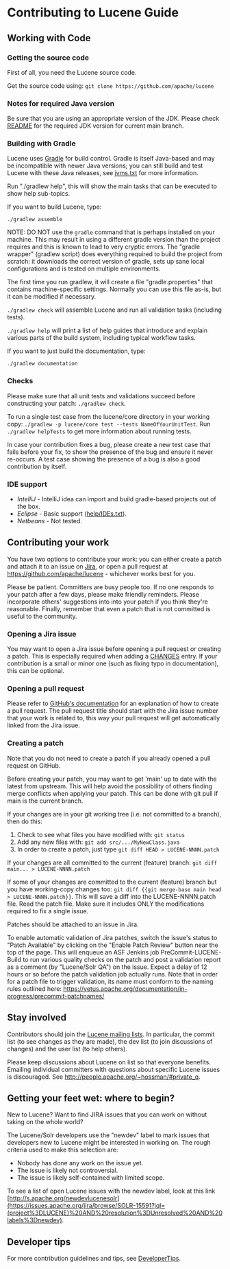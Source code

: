 <!--
    Licensed to the Apache Software Foundation (ASF) under one or more
    contributor license agreements.  See the NOTICE file distributed with
    this work for additional information regarding copyright ownership.
    The ASF licenses this file to You under the Apache License, Version 2.0
    the "License"); you may not use this file except in compliance with
    the License.  You may obtain a copy of the License at

        http://www.apache.org/licenses/LICENSE-2.0

    Unless required by applicable law or agreed to in writing, software
    distributed under the License is distributed on an "AS IS" BASIS,
    WITHOUT WARRANTIES OR CONDITIONS OF ANY KIND, either express or implied.
    See the License for the specific language governing permissions and
    limitations under the License.
 -->

# Contributing to Lucene Guide

## Working with Code

### Getting the source code

First of all, you need the Lucene source code.

Get the source code using: `git clone https://github.com/apache/lucene`

### Notes for required Java version

Be sure that you are using an appropriate version of the JDK. Please check [README](./README.md) for the required JDK version for current main branch.

### Building with Gradle

Lucene uses [Gradle](https://gradle.org/) for build control. Gradle is itself Java-based and may be incompatible with newer Java versions; you can still build and test Lucene with these Java releases, see [jvms.txt](./help/jvms.txt) for more information.

Run "./gradlew help", this will show the main tasks that can be executed to show help sub-topics.

If you want to build Lucene, type:

```
./gradlew assemble
```

NOTE: DO NOT use the `gradle` command that is perhaps installed on your machine. This may result in using a different gradle version than the project requires and this is known to lead to very cryptic errors. The "gradle wrapper" (gradlew script) does everything required to build the project from scratch: it downloads the correct version of gradle, sets up sane local configurations and is tested on multiple environments.

The first time you run gradlew, it will create a file "gradle.properties" that contains machine-specific settings. Normally you can use this file as-is, but it can be modified if necessary.

`./gradlew check` will assemble Lucene and run all validation
  tasks (including tests).

`./gradlew help` will print a list of help guides that introduce and explain
  various parts of the build system, including typical workflow tasks.

If you want to just build the documentation, type:

```
./gradlew documentation
```

### Checks

Please make sure that all unit tests and validations succeed before constructing your patch: `./gradlew check`.

To run a single test case from the lucene/core directory in your working copy:  `./gradlew -p lucene/core test --tests NameOfYourUnitTest`. Run `./gradlew helpTests` to get more information about running tests.

In case your contribution fixes a bug, please create a new test case that fails before your fix, to show the presence of the bug and ensure it never re-occurs. A test case showing the presence of a bug is also a good contribution by itself.

### IDE support

- *IntelliJ* - IntelliJ idea can import and build gradle-based projects out of the box.
- *Eclipse*  - Basic support ([help/IDEs.txt](https://github.com/apache/lucene/blob/main/help/IDEs.txt#L7)).
- *Netbeans* - Not tested.

## Contributing your work

You have two options to contribute your work: you can either create a patch and attach it to an issue on [Jira](https://issues.apache.org/jira/browse/LUCENE), or open a pull request at https://github.com/apache/lucene - whichever works best for you.

Please be patient. Committers are busy people too. If no one responds to your patch after a few days, please make friendly reminders. Please incorporate others' suggestions into into your patch if you think they're reasonable. Finally, remember that even a patch that is not committed is useful to the community.

### Opening a Jira issue

You may want to open a Jira issue before opening a pull request or creating a patch. This is especially required when adding a [CHANGES](./lucene/CHANGES.txt) entry. If your contribution is a small or minor one (such as fixing typo in documentation), this can be optional.

### Opening a pull request

Please refer to [GitHub's documentation](https://docs.github.com/en/pull-requests/collaborating-with-pull-requests) for an explanation of how to create a pull request. The pull request title should start with the Jira issue number that your work is related to, this way your pull request will get automatically linked from the Jira issue.

### Creating a patch

Note that you do not need to create a patch if you already opened a pull request on GitHub.

Before creating your patch, you may want to get 'main' up to date with the latest from upstream. This will help avoid the possibility of others finding merge conflicts when applying your patch. This can be done with git pull if main is the current branch.

If your changes are in your git working tree (i.e. not committed to a branch), then do this:

1. Check to see what files you have modified with: `git status`
2. Add any new files with: `git add src/.../MyNewClass.java`
3. In order to create a patch, just type `git diff HEAD > LUCENE-NNNN.patch`

If your changes are all committed to the current (feature) branch: `git diff main... > LUCENE-NNNN.patch`

If some of your changes are committed to the current (feature) branch but you have working-copy changes too: `git diff {{git merge-base main head > LUCENE-NNNN.patch}}`. This will save a diff into the LUCENE-NNNN.patch file. Read the patch file. Make sure it includes ONLY the modifications required to fix a single issue.

Patches should be attached to an issue in Jira.

To enable automatic validation of Jira patches, switch the issue's status to "Patch Available" by clicking on the "Enable Patch Review" button near the top of the page. This will enqueue an ASF Jenkins job PreCommit-LUCENE-Build to run various quality checks on the patch and post a validation report as a comment (by "Lucene/Solr QA") on the issue. Expect a delay of 12 hours or so before the patch validation job actually runs. Note that in order for a patch file to trigger validation, its name must conform to the naming rules outlined here: https://yetus.apache.org/documentation/in-progress/precommit-patchnames/

## Stay involved

Contributors should join the [Lucene mailing lists](https://lucene.apache.org/core/discussion.html). In particular, the commit list (to see changes as they are made), the dev list (to join discussions of changes) and the user list (to help others).

Please keep discussions about Lucene on list so that everyone benefits. Emailing individual committers with questions about specific Lucene issues is discouraged. See http://people.apache.org/~hossman/#private_q.

## Getting your feet wet: where to begin?

New to Lucene? Want to find JIRA issues that you can work on without taking on the whole world?

The Lucene/Solr developers use the "newdev" label to mark issues that developers new to Lucene might be interested in working on. The rough criteria used to make this selection are:

- Nobody has done any work on the issue yet.
- The issue is likely not controversial.
- The issue is likely self-contained with limited scope.

To see a list of open Lucene issues with the newdev label, look at this link [http://s.apache.org/newdevlucenesolr](https://issues.apache.org/jira/browse/SOLR-15591?jql=(project%3DLUCENE)%20AND%20resolution%3DUnresolved%20AND%20labels%3Dnewdev).

## Developer tips

For more contribution guidelines and tips, see [DeveloperTips](https://cwiki.apache.org/confluence/display/LUCENE/DeveloperTips).
